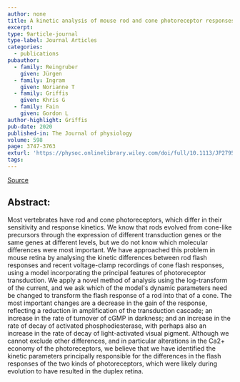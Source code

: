```yaml
---
author: none
title: A kinetic analysis of mouse rod and cone photoreceptor responses
excerpt:
type: 9article-journal
type-label: Journal Articles
categories:
  - publications
pubauthor:
  - family: Reingruber
    given: Jürgen
  - family: Ingram
    given: Norianne T
  - family: Griffis
    given: Khris G
  - family: Fain
    given: Gordon L
author-highlight: Griffis
pub-date: 2020
published-in: The Journal of physiology
volume: 598
page: 3747-3763
exturl: 'https://physoc.onlinelibrary.wiley.com/doi/full/10.1113/JP279524'
tags:
---
```


<a href="https://physoc.onlinelibrary.wiley.com/doi/full/10.1113/JP279524" target="_blank">Source</a>

## Abstract:
Most vertebrates have rod and cone photoreceptors, which
differ in their sensitivity and response kinetics. We know that rods
evolved from cone-like precursors through the expression of
different transduction genes or the same genes at different levels,
but we do not know which molecular differences were most important.
We have approached this problem in mouse retina by analysing the
kinetic differences between rod flash responses and recent
voltage-clamp recordings of cone flash responses, using a model
incorporating the principal features of photoreceptor transduction.
We apply a novel method of analysis using the log-transform of the
current, and we ask which of the model's dynamic parameters need be
changed to transform the flash response of a rod into that of a
cone. The most important changes are a decrease in the gain of the
response, reflecting a reduction in amplification of the
transduction cascade; an increase in the rate of turnover of cGMP in
darkness; and an increase in the rate of decay of activated
phosphodiesterase, with perhaps also an increase in the rate of
decay of light-activated visual pigment. Although we cannot exclude
other differences, and in particular alterations in the Ca2+ economy
of the photoreceptors, we believe that we have identified the
kinetic parameters principally responsible for the differences in
the flash responses of the two kinds of photoreceptors, which were
likely during evolution to have resulted in the duplex retina.